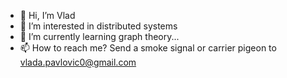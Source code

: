 - 👋 Hi, I’m Vlad
- 👀 I’m interested in distributed systems
- 🌱 I’m currently learning graph theory...
- 📫 How to reach me? Send a smoke signal or carrier pigeon to vlada.pavlovic0@gmail.com

<!---
vlada1001/vlada1001 is a ✨ special ✨ repository because its `README.md` (this file) appears on your GitHub profile.
You can click the Preview link to take a look at your changes.
--->
